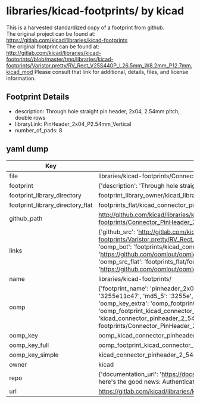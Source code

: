 # libraries/kicad-footprints/ by kicad  
This is a harvested standardized copy of a footprint from github.  
The original project can be found at:  
https://gitlab.com/kicad/libraries/kicad-footprints  
The original footprint can be found at:
http://gitlab.com/kicad/libraries/kicad-footprints//blob/master/tmp/libraries/kicad-footprints/Varistor.pretty/RV_Rect_V25S440P_L26.5mm_W8.2mm_P12.7mm.kicad_mod
Please consult that link for additional, details, files, and license information.  
## Footprint Details
* description: Through hole straight pin header, 2x04, 2.54mm pitch, double rows  
* libraryLink: PinHeader_2x04_P2.54mm_Vertical  
* number_of_pads: 8  
## yaml dump  
| Key | Value |  
| --- | --- |  
| file | libraries/kicad-footprints/Connector_PinHeader_2.54mm.pretty/PinHeader_2x04_P2.54mm_Vertical.kicad_mod |  
| footprint | {'description': 'Through hole straight pin header, 2x04, 2.54mm pitch, double rows', 'libraryLink': 'PinHeader_2x04_P2.54mm_Vertical', 'number_of_pads': 8} |  
| footprint_library_directory | footprint_library_owner/kicad_libraries/kicad-footprints/ |  
| footprint_library_directory_flat | footprints_flat/kicad_connector_pinheader_2_54mm_pinheader_2x04_p2_54mm_vertical/working |  
| github_path | http://github.com/kicad/libraries/kicad-footprints//blob/master/tmp/libraries/kicad-footprints/Connector_PinHeader_2.54mm.pretty/PinHeader_2x04_P2.54mm_Vertical.kicad_mod |  
| links | {'github_src': 'http://gitlab.com/kicad/libraries/kicad-footprints//blob/master/tmp/libraries/kicad-footprints/Varistor.pretty/RV_Rect_V25S440P_L26.5mm_W8.2mm_P12.7mm.kicad_mod', 'github_src_repo': 'https://gitlab.com/kicad/libraries/kicad-footprints', 'oomp_bot': 'footprints/kicad_connector_pinheader_2_54mm_pinheader_2x04_p2_54mm_vertical/working', 'oomp_bot_github': 'https://github.com/oomlout/oomlout_oomp_footprint_bot/tree/main/footprints/kicad_connector_pinheader_2_54mm_pinheader_2x04_p2_54mm_vertical/working', 'oomp_src_flat': 'footprints_flat/footprints_flat/kicad_connector_pinheader_2_54mm_pinheader_2x04_p2_54mm_vertical/working', 'oomp_src_flat_github': 'https://github.com/oomlout/oomlout_oomp_footprint_src/tree/main/footprints_flat/kicad_connector_pinheader_2_54mm_pinheader_2x04_p2_54mm_vertical/working'} |  
| name | libraries/kicad-footprints/ |  
| oomp | {'footprint_name': 'pinheader_2x04_p2_54mm_vertical', 'library_name': 'connector_pinheader_2_54mm', 'md5': '3255e11c4719f6d1338f27df02e51220', 'md5_10': '3255e11c47', 'md5_5': '3255e', 'md5_6': '3255e1', 'oomp_key': 'oomp_kicad_connector_pinheader_2_54mm_pinheader_2x04_p2_54mm_vertical', 'oomp_key_extra': 'oomp_footprint_kicad_connector_pinheader_2_54mm_pinheader_2x04_p2_54mm_vertical', 'oomp_key_full': 'oomp_footprint_kicad_connector_pinheader_2_54mm_pinheader_2x04_p2_54mm_vertical_3255e1', 'oomp_key_simple': 'kicad_connector_pinheader_2_54mm_pinheader_2x04_p2_54mm_vertical', 'original_filename': 'libraries/kicad-footprints/Connector_PinHeader_2.54mm.pretty/PinHeader_2x04_P2.54mm_Vertical.kicad_mod', 'owner_name': 'kicad'} |  
| oomp_key | oomp_kicad_connector_pinheader_2_54mm_pinheader_2x04_p2_54mm_vertical |  
| oomp_key_full | oomp_footprint_kicad_connector_pinheader_2_54mm_pinheader_2x04_p2_54mm_vertical |  
| oomp_key_simple | kicad_connector_pinheader_2_54mm_pinheader_2x04_p2_54mm_vertical |  
| owner | kicad |  
| repo | {'documentation_url': 'https://docs.github.com/rest/overview/resources-in-the-rest-api#rate-limiting', 'message': "API rate limit exceeded for 84.66.173.59. (But here's the good news: Authenticated requests get a higher rate limit. Check out the documentation for more details.)"} |  
| url | https://gitlab.com/kicad/libraries/kicad-footprints |  

